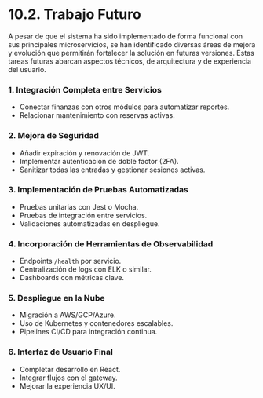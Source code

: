 # 10.2. Trabajo Futuro

A pesar de que el sistema ha sido implementado de forma funcional con sus principales microservicios, se han identificado diversas áreas de mejora y evolución que permitirán fortalecer la solución en futuras versiones. Estas tareas futuras abarcan aspectos técnicos, de arquitectura y de experiencia del usuario.

### 1. Integración Completa entre Servicios
- Conectar finanzas con otros módulos para automatizar reportes.
- Relacionar mantenimiento con reservas activas.

### 2. Mejora de Seguridad
- Añadir expiración y renovación de JWT.
- Implementar autenticación de doble factor (2FA).
- Sanitizar todas las entradas y gestionar sesiones activas.

### 3. Implementación de Pruebas Automatizadas
- Pruebas unitarias con Jest o Mocha.
- Pruebas de integración entre servicios.
- Validaciones automatizadas en despliegue.

### 4. Incorporación de Herramientas de Observabilidad
- Endpoints `/health` por servicio.
- Centralización de logs con ELK o similar.
- Dashboards con métricas clave.

### 5. Despliegue en la Nube
- Migración a AWS/GCP/Azure.
- Uso de Kubernetes y contenedores escalables.
- Pipelines CI/CD para integración continua.

### 6. Interfaz de Usuario Final
- Completar desarrollo en React.
- Integrar flujos con el gateway.
- Mejorar la experiencia UX/UI.
